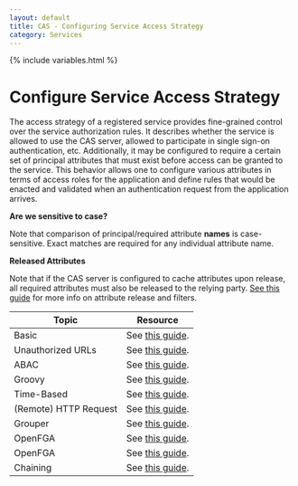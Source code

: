 ```yaml
---
layout: default
title: CAS - Configuring Service Access Strategy
category: Services
---
```


{% include variables.html %}

# Configure Service Access Strategy

The access strategy of a registered service provides fine-grained control over the service authorization 
rules. It describes whether the service is allowed to use the CAS server, allowed to participate in
single sign-on authentication, etc. Additionally, it may be configured to require a certain set of 
principal attributes that must exist before access can be granted to the service. This behavior allows 
one to configure various attributes in terms of access roles for the application and define rules that 
would be enacted and validated when an authentication request from the application arrives.

<div class="alert alert-info"><strong>Are we sensitive to case?</strong><p>Note that comparison of 
principal/required attribute <strong>names</strong> is
case-sensitive. Exact matches are required for any individual attribute name.</p></div>

<div class="alert alert-info"><strong>Released Attributes</strong><p>Note that if the CAS server is configured to cache 
attributes upon release, all required attributes must also be released to the 
relying party. <a href="../integration/Attribute-Release.html">See this guide</a> for more info on 
attribute release and filters.</p></div>


| Topic                 | Resource                                                        |
|-----------------------|-----------------------------------------------------------------|
| Basic                 | See [this guide](Service-Access-Strategy-Basic.html).           |
| Unauthorized URLs     | See [this guide](Service-Access-Strategy-URL.html).             |
| ABAC                  | See [this guide](Service-Access-Strategy-ABAC.html).            |
| Groovy                | See [this guide](Service-Access-Strategy-Groovy.html).          |
| Time-Based            | See [this guide](Service-Access-Strategy-Time.html).            |
| (Remote) HTTP Request | See [this guide](Service-Access-Strategy-Http.html).            |
| Grouper               | See [this guide](Service-Access-Strategy-Grouper.html).         |
| OpenFGA               | See [this guide](Service-Access-Strategy-OpenFGA.html).         |
| OpenFGA               | See [this guide](Service-Access-Strategy-OpenPolicyAgent.html). |
| Chaining              | See [this guide](Service-Access-Strategy-Chain.html).           |

